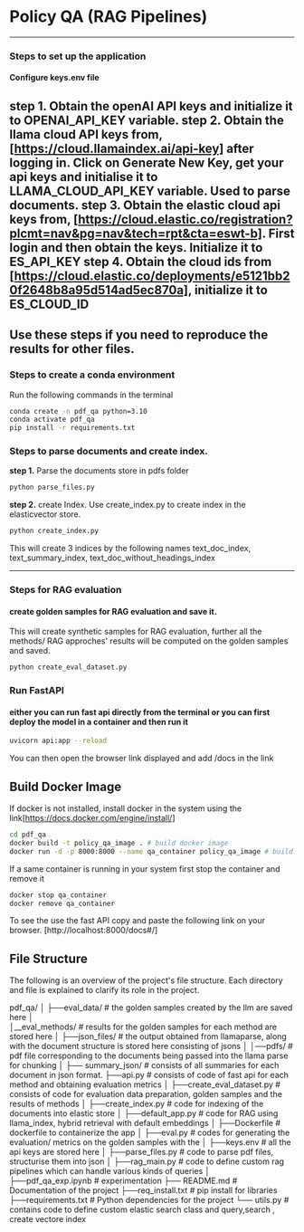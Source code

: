 
# Policy QA (RAG Pipelines)
---------------
### Steps to set up the application
#### Configure keys.env file
**step 1.** Obtain the openAI API keys and initialize it to OPENAI_API_KEY variable.
**step 2.** Obtain the llama cloud API keys from, [https://cloud.llamaindex.ai/api-key] after logging in. Click on Generate New Key, get your api keys and initialise it to LLAMA_CLOUD_API_KEY variable. Used to parse documents.
**step 3.** Obtain the elastic cloud api keys from, [https://cloud.elastic.co/registration?plcmt=nav&pg=nav&tech=rpt&cta=eswt-b]. First login and then obtain the keys. Initialize it to ES_API_KEY
**step 4.** Obtain the cloud ids from [https://cloud.elastic.co/deployments/e5121bb20f2648b8a95d514ad5ec870a], initialize it to ES_CLOUD_ID
---------------
## Use these steps if you need to reproduce the results for other files.
### Steps to create a conda environment
Run the following commands in the terminal
```bash
conda create -n pdf_qa python=3.10
conda activate pdf_qa
pip install -r requirements.txt
```

### Steps to parse documents and create index.
**step 1.** Parse the documents store in pdfs folder
```bash
python parse_files.py
```
**step 2.**  create Index. Use create_index.py to create index in the elasticvector store.
```bash
python create_index.py
```
This will create 3 indices by the following names
text_doc_index, text_summary_index, text_doc_without_headings_index

---------------

### Steps for RAG evaluation
#### create golden samples for RAG evaluation and save it.
This will create synthetic samples for RAG evaluation, further all the methods/ RAG approches' results will be computed on the golden samples and saved.
```bash
python create_eval_dataset.py
```

### Run FastAPI
#### either you can run fast api directly from the terminal or you can first deploy the model in a container and then run it
```bash
uvicorn api:app --reload
```
You can then open the browser link displayed and add /docs in the link


## Build Docker Image
If docker is not installed, install docker in the system using the link[https://docs.docker.com/engine/install/]
```bash
cd pdf_qa
docker build -t policy_qa_image . # build docker image
docker run -d -p 8000:8000 --name qa_container policy_qa_image # build docker container
```
If a same container is running in your system first stop the container and remove it
```bash
docker stop qa_container
docker remove qa_container
```
To see the use the fast API copy and paste the following link on your browser. 
[http://localhost:8000/docs#/]
### 

## File Structure
The following is an overview of the project's file structure. Each directory and file is explained to clarify its role in the project.

pdf_qa/
│
├──eval_data/       # the golden samples created by the llm are saved here 
│      
│__eval_methods/    # results for the golden samples for each method are stored here
│
├──json_files/     # the output obtained from llamaparse, along with the document structure is stored here consisting of jsons
│
│──pdfs/          # pdf file corresponding to the documents being passed into the llama parse for chunking
│
├── summary_json/   # consists of all summaries for each document in json format.
├──api.py           # consists of code of fast api for each method and obtaining evaluation metrics
│
├──create_eval_dataset.py     # consists of code for evaluation data preparation, golden samples and the results of methods
│
├──create_index.py      # code for indexing of the documents into elastic store
│
├──default_app.py       # code for RAG using llama_index, hybrid retrieval with default embeddings
│
├──Dockerfile       # dockerfile to containerize the app
│
├──eval.py        # codes for generating the evaluation/ metrics on the golden samples with the 
│
├──keys.env       # all the api keys are stored here
│
├──parse_files.py     # code to parse pdf files, structurise them into json
│
├──rag_main.py      # code to define custom rag pipelines which can handle various kinds of queries
│
├──pdf_qa_exp.ipynb   # experimentation
├── README.md           # Documentation of the project
├──req_install.txt      # pip install for libraries
├──requirements.txt    # Python dependencies for the project
└── utils.py    # contains code to define custom elastic search class and query,search , create vectore index 

